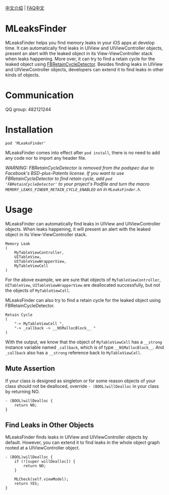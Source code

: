 [中文介绍](http://wereadteam.github.io/2016/07/20/MLeaksFinder2/) | [FAQ中文](https://github.com/Zepo/MLeaksFinder/blob/master/README-CN.md)

# MLeaksFinder
MLeaksFinder helps you find memory leaks in your iOS apps at develop time. It can automatically find leaks in UIView and UIViewController objects, present an alert with the leaked object in its View-ViewController stack when leaks happening. More over, it can try to find a retain cycle for the leaked object using [FBRetainCycleDetector](https://github.com/facebook/FBRetainCycleDetector/tree/master/FBRetainCycleDetector). Besides finding leaks in UIView and UIViewController objects, developers can extend it to find leaks in other kinds of objects.

# Communication
QQ group: 482121244

# Installation
```
pod 'MLeaksFinder'
```
MLeaksFinder comes into effect after `pod install`, there is no need to add any code nor to import any header file.

*WARNING: FBRetainCycleDetector is removed from the podspec due to Facebook's BSD-plus-Patents license. If you want to use FBRetainCycleDetector to find retain cycle, add `pod 'FBRetainCycleDetector'` to your project's Podfile and turn the macro `MEMORY_LEAKS_FINDER_RETAIN_CYCLE_ENABLED` on in `MLeaksFinder.h`.*

# Usage
MLeaksFinder can automatically find leaks in UIView and UIViewController objects. When leaks happening, it will present an alert with the leaked object in its View-ViewController stack.
```
Memory Leak
(
    MyTableViewController,
    UITableView,
    UITableViewWrapperView,
    MyTableViewCell
)
```

For the above example, we are sure that objects of `MyTableViewController`, `UITableView`, `UITableViewWrapperView` are deallocated successfully, but not the objects of `MyTableViewCell`.

MLeaksFinder can also try to find a retain cycle for the leaked object using FBRetainCycleDetector.
```
Retain Cycle
(
    "-> MyTableViewCell ",
    "-> _callback -> __NSMallocBlock__ "
)
```
With the output, we know that the object of `MyTableViewCell` has a `__strong` instance variable named `_callback`, which is of type `__NSMallocBlock__`. And `_callback` also has a `__strong` reference back to `MyTableViewCell`.

## Mute Assertion
If your class is designed as singleton or for some reason objects of your class should not be dealloced, override `- (BOOL)willDealloc` in your class by returning NO.
```objc
- (BOOL)willDealloc {
    return NO;
}
```

## Find Leaks in Other Objects
MLeaksFinder finds leaks in UIView and UIViewController objects by default. However, you can extend it to find leaks in the whole object graph rooted at a UIViewController object.
```objc
- (BOOL)willDealloc {
    if (![super willDealloc]) {
        return NO;
    }
    
    MLCheck(self.viewModel);
    return YES;
}
```
